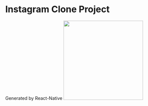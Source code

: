# Instagram Clone Project

Generated by React-Native
<img src="https://user-images.githubusercontent.com/75922558/144962997-6aa5a537-1e1d-4e8e-a61d-083731601523.jpg" width="250"/>
